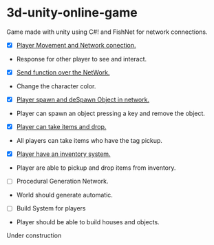 # 3d-unity-online-game
Game made with unity using C#! and FishNet for network connections.

- [x] [Player Movement and Network conection.](https://github.com/Underewarrr/3d-unity-online-game/pull/1)
* Response for other player to see and interact.
- [x] [Send function over the NetWork.](https://github.com/Underewarrr/3d-unity-online-game/pull/2)
* Change the character color.
- [x] [Player spawn and deSpawn Object in network.](https://github.com/Underewarrr/3d-unity-online-game/pull/3)
* Player can spawn an object pressing a key and remove the object.
- [x] [Player can take items and drop.](https://github.com/Underewarrr/3d-unity-online-game/pull/4)
* All players can take items who have the tag pickup.
- [x] [Player have an inventory system.](https://github.com/Underewarrr/3d-unity-online-game/pull/5)
* Player are able to pickup and drop items from inventory.
- [ ] Procedural Generation Network.
* World should generate automatic.
- [ ] Build System for players
* Player should be able to build houses and objects.

Under construction
